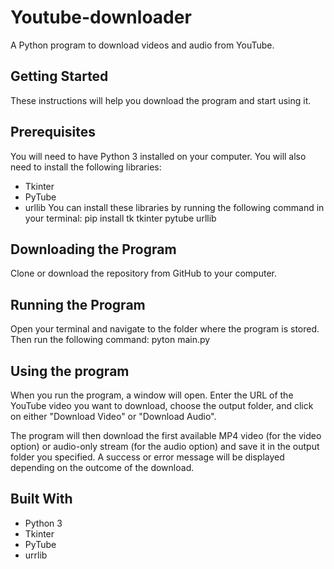 # Youtube-downloader

A Python program to download videos and audio from YouTube.

## Getting Started
These instructions will help you download the program and start using it.

## Prerequisites
You will need to have Python 3 installed on your computer.
You will also need to install the following libraries:
- Tkinter
- PyTube
- urllib
You can install these libraries by running the following command in your terminal:
pip install tk tkinter pytube urllib

## Downloading the Program
Clone or download the repository from GitHub to your computer.

## Running the Program
Open your terminal and navigate to the folder where the program is stored. Then run the following command:
pyton main.py

## Using the program
When you run the program, a window will open. Enter the URL of the YouTube video you want to download, choose the output folder, and click on either "Download Video" or "Download Audio".

The program will then download the first available MP4 video (for the video option) or audio-only stream (for the audio option) and save it in the output folder you specified. A success or error message will be displayed depending on the outcome of the download.

## Built With
- Python 3
- Tkinter
- PyTube
- urrlib

